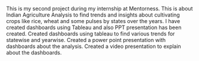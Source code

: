 This is my second project during my internship at Mentorness. 
This is about Indian Agriculture Analysis to find trends and insights about cultivating crops like rice, wheat and some pulses by states over the years.
I have created dashboards using Tableau and also PPT presentation has been created.
Created dashboards using tableau to find various trends for statewise and yearwise.
Created a power point presentation with dashboards about the analysis.
Created a video presentation to explain about the dashboards. 
